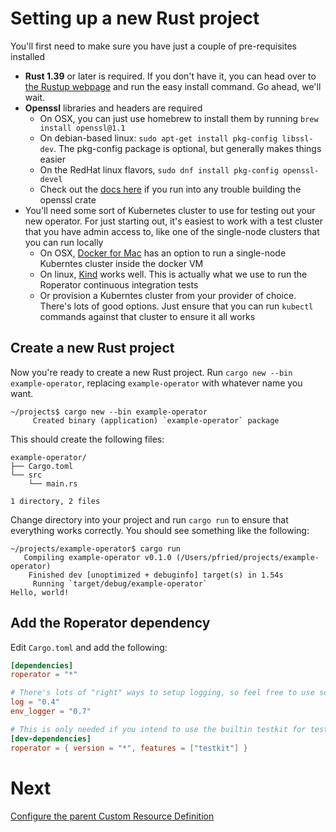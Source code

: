 # Setting up a new Rust project

You'll first need to make sure you have just a couple of pre-requisites installed

- **Rust 1.39** or later is required. If you don't have it, you can head over to [the Rustup webpage](https://rustup.rs) and run the easy install command. Go ahead, we'll wait.
- **Openssl** libraries and headers are required
    - On OSX, you can just use homebrew to install them by running `brew install openssl@1.1`
    - On debian-based linux: `sudo apt-get install pkg-config libssl-dev`. The pkg-config package is optional, but generally makes things easier
    - On the RedHat linux flavors, `sudo dnf install pkg-config openssl-devel`
    - Check out the [docs here](https://docs.rs/openssl/0.10.26/openssl/index.html#building) if you run into any trouble building the openssl crate
- You'll need some sort of Kubernetes cluster to use for testing out your new operator. For just starting out, it's easiest to work with a test cluster that you have admin access to, like one of the single-node clusters that you can run locally
    - On OSX, [Docker for Mac](https://docs.docker.com/docker-for-mac/install/) has an option to run a single-node Kuberntes cluster inside the docker VM
    - On linux, [Kind](https://kind.sigs.k8s.io/) works well. This is actually what we use to run the Roperator continuous integration tests
    - Or provision a Kuberntes cluster from your provider of choice. There's lots of good options. Just ensure that you can run `kubectl` commands against that cluster to ensure it all works

## Create a new Rust project

Now you're ready to create a new Rust project. Run `cargo new --bin example-operator`, replacing `example-operator` with whatever name you want.

```
~/projects$ cargo new --bin example-operator
     Created binary (application) `example-operator` package
```

This should create the following files:

```
example-operator/
├── Cargo.toml
└── src
    └── main.rs

1 directory, 2 files
```

Change directory into your project and run `cargo run` to ensure that everything works correctly. You should see something like the following:

```
~/projects/example-operator$ cargo run
   Compiling example-operator v0.1.0 (/Users/pfried/projects/example-operator)
    Finished dev [unoptimized + debuginfo] target(s) in 1.54s
     Running `target/debug/example-operator`
Hello, world!
```

## Add the Roperator dependency

Edit `Cargo.toml` and add the following:

```toml
[dependencies]
roperator = "*"

# There's lots of "right" ways to setup logging, so feel free to use something else. For this example, we'll use the `env_logger` crate
log = "0.4"
env_logger = "0.7"

# This is only needed if you intend to use the builtin testkit for testing your operator, which is probably a good idea
[dev-dependencies]
roperator = { version = "*", features = ["testkit"] }
```

# Next

[Configure the parent Custom Resource Definition](parent.md)
